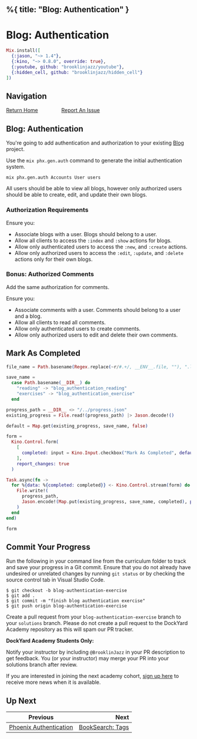 %{
  title: "Blog: Authentication"
}
---
# Blog: Authentication

```elixir
Mix.install([
  {:jason, "~> 1.4"},
  {:kino, "~> 0.8.0", override: true},
  {:youtube, github: "brooklinjazz/youtube"},
  {:hidden_cell, github: "brooklinjazz/hidden_cell"}
])
```

## Navigation

[Return Home](../start.livemd)<span style="padding: 0 30px"></span>
[Report An Issue](https://github.com/DockYard-Academy/beta_curriculum/issues/new?assignees=&labels=&template=issue.md&title=)

## Blog: Authentication

You're going to add authentication and authorization to your existing [Blog](./group_project_blog.livemd) project.

Use the `mix phx.gen.auth` command to generate the initial authentication system.

```
mix phx.gen.auth Accounts User users
```

All users should be able to view all blogs, however only authorized users should be able to create, edit, and update their own blogs.

<!-- livebook:{"break_markdown":true} -->

### Authorization Requirements

Ensure you:

* Associate blogs with a user. Blogs should belong to a user.
* Allow all clients to access the `:index` and `:show` actions for blogs.
* Allow only authenticated users to access the `:new`, and `:create` actions.
* Allow only authorized users to access the `:edit`, `:update`, and `:delete` actions only for their own blogs.

<!-- livebook:{"break_markdown":true} -->

### Bonus: Authorized Comments

Add the same authorization for comments.

Ensure you:

* Associate comments with a user. Comments should belong to a user and a blog.
* Allow all clients to read all comments.
* Allow only authenticated users to create comments.
* Allow only authorized users to edit and delete their own comments.

## Mark As Completed

<!-- livebook:{"attrs":{"source":"file_name = Path.basename(Regex.replace(~r/#.+/, __ENV__.file, \"\"), \".livemd\")\n\nsave_name =\n  case Path.basename(__DIR__) do\n    \"reading\" -> \"blog_authentication_reading\"\n    \"exercises\" -> \"blog_authentication_exercise\"\n  end\n\nprogress_path = __DIR__ <> \"/../progress.json\"\nexisting_progress = File.read!(progress_path) |> Jason.decode!()\n\ndefault = Map.get(existing_progress, save_name, false)\n\nform =\n  Kino.Control.form(\n    [\n      completed: input = Kino.Input.checkbox(\"Mark As Completed\", default: default)\n    ],\n    report_changes: true\n  )\n\nTask.async(fn ->\n  for %{data: %{completed: completed}} <- Kino.Control.stream(form) do\n    File.write!(\n      progress_path,\n      Jason.encode!(Map.put(existing_progress, save_name, completed), pretty: true)\n    )\n  end\nend)\n\nform","title":"Track Your Progress"},"chunks":null,"kind":"Elixir.HiddenCell","livebook_object":"smart_cell"} -->

```elixir
file_name = Path.basename(Regex.replace(~r/#.+/, __ENV__.file, ""), ".livemd")

save_name =
  case Path.basename(__DIR__) do
    "reading" -> "blog_authentication_reading"
    "exercises" -> "blog_authentication_exercise"
  end

progress_path = __DIR__ <> "/../progress.json"
existing_progress = File.read!(progress_path) |> Jason.decode!()

default = Map.get(existing_progress, save_name, false)

form =
  Kino.Control.form(
    [
      completed: input = Kino.Input.checkbox("Mark As Completed", default: default)
    ],
    report_changes: true
  )

Task.async(fn ->
  for %{data: %{completed: completed}} <- Kino.Control.stream(form) do
    File.write!(
      progress_path,
      Jason.encode!(Map.put(existing_progress, save_name, completed), pretty: true)
    )
  end
end)

form
```

## Commit Your Progress

Run the following in your command line from the curriculum folder to track and save your progress in a Git commit.
Ensure that you do not already have undesired or unrelated changes by running `git status` or by checking the source control tab in Visual Studio Code.

```
$ git checkout -b blog-authentication-exercise
$ git add .
$ git commit -m "finish blog authentication exercise"
$ git push origin blog-authentication-exercise
```

Create a pull request from your `blog-authentication-exercise` branch to your `solutions` branch.
Please do not create a pull request to the DockYard Academy repository as this will spam our PR tracker.

**DockYard Academy Students Only:**

Notify your instructor by including `@BrooklinJazz` in your PR description to get feedback.
You (or your instructor) may merge your PR into your solutions branch after review.

If you are interested in joining the next academy cohort, [sign up here](https://academy.dockyard.com/) to receive more news when it is available.

## Up Next

| Previous                                                           | Next                                                   |
| ------------------------------------------------------------------ | -----------------------------------------------------: |
| [Phoenix Authentication](../reading/phoenix_authentication.livemd) | [BookSearch: Tags](../reading/book_search_tags.livemd) |


